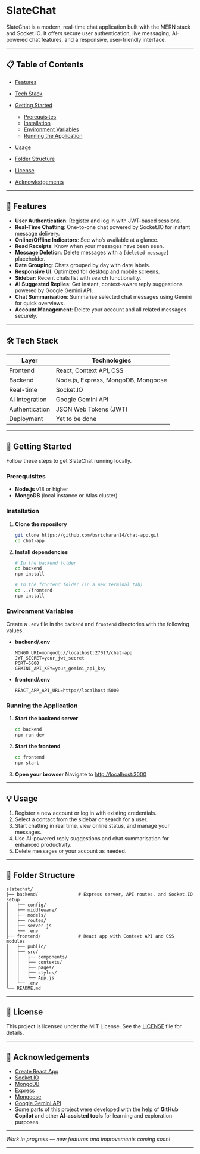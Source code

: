 # SlateChat

SlateChat is a modern, real-time chat application built with the MERN stack and Socket.IO. It offers secure user authentication, live messaging, AI-powered chat features, and a responsive, user-friendly interface.

---

## 📋 Table of Contents

* [Features](#-features)
* [Tech Stack](#-tech-stack)
* [Getting Started](#-getting-started)

  * [Prerequisites](#prerequisites)
  * [Installation](#installation)
  * [Environment Variables](#environment-variables)
  * [Running the Application](#running-the-application)
* [Usage](#-usage)
* [Folder Structure](#-folder-structure)
* [License](#-license)
* [Acknowledgements](#-acknowledgements)

---

## 🚀 Features

* **User Authentication**: Register and log in with JWT-based sessions.
* **Real-Time Chatting**: One-to-one chat powered by Socket.IO for instant message delivery.
* **Online/Offline Indicators**: See who’s available at a glance.
* **Read Receipts**: Know when your messages have been seen.
* **Message Deletion**: Delete messages with a `[deleted message]` placeholder.
* **Date Grouping**: Chats grouped by day with date labels.
* **Responsive UI**: Optimized for desktop and mobile screens.
* **Sidebar**: Recent chats list with search functionality.
* **AI Suggested Replies**: Get instant, context-aware reply suggestions powered by Google Gemini API.
* **Chat Summarisation**: Summarise selected chat messages using Gemini for quick overviews.
* **Account Management**: Delete your account and all related messages securely.

---

## 🛠 Tech Stack

| Layer          | Technologies                        |
| -------------- | ----------------------------------- |
| Frontend       | React, Context API, CSS             |
| Backend        | Node.js, Express, MongoDB, Mongoose |
| Real-time      | Socket.IO                           |
| AI Integration | Google Gemini API                   |
| Authentication | JSON Web Tokens (JWT)               |
| Deployment     | Yet to be done                      |

---

## 🏁 Getting Started

Follow these steps to get SlateChat running locally.

### Prerequisites

* **Node.js** v18 or higher
* **MongoDB** (local instance or Atlas cluster)

### Installation

1. **Clone the repository**

   ```bash
   git clone https://github.com/bsricharan14/chat-app.git
   cd chat-app
   ```

2. **Install dependencies**

   ```bash
   # In the backend folder
   cd backend
   npm install

   # In the frontend folder (in a new terminal tab)
   cd ../frontend
   npm install
   ```

### Environment Variables

Create a `.env` file in the `backend` and `frontend` directories with the following values:

* **backend/.env**

  ```dotenv
  MONGO_URI=mongodb://localhost:27017/chat-app
  JWT_SECRET=your_jwt_secret
  PORT=5000
  GEMINI_API_KEY=your_gemini_api_key
  ```

* **frontend/.env**

  ```dotenv
  REACT_APP_API_URL=http://localhost:5000
  ```

### Running the Application

1. **Start the backend server**

   ```bash
   cd backend
   npm run dev
   ```

2. **Start the frontend**

   ```bash
   cd frontend
   npm start
   ```

3. **Open your browser**
   Navigate to [http://localhost:3000](http://localhost:3000)

---

## 💡 Usage

1. Register a new account or log in with existing credentials.
2. Select a contact from the sidebar or search for a user.
3. Start chatting in real time, view online status, and manage your messages.
4. Use AI-powered reply suggestions and chat summarisation for enhanced productivity.
5. Delete messages or your account as needed.

---

## 📂 Folder Structure

```
slatechat/
├── backend/               # Express server, API routes, and Socket.IO setup
│   ├── config/
│   ├── middleware/
│   ├── models/
│   ├── routes/
│   ├── server.js
│   └── .env
├── frontend/              # React app with Context API and CSS modules
│   ├── public/
│   ├── src/
│   │   ├── components/
│   │   ├── contexts/
│   │   ├── pages/
│   │   ├── styles/
│   │   └── App.js
│   └── .env
└── README.md
```

---

## 📜 License

This project is licensed under the MIT License. See the [LICENSE](LICENSE) file for details.

---

## 🙏 Acknowledgements

* [Create React App](https://github.com/facebook/create-react-app)
* [Socket.IO](https://socket.io/)
* [MongoDB](https://www.mongodb.com/)
* [Express](https://expressjs.com/)
* [Mongoose](https://mongoosejs.com/)
* [Google Gemini API](https://ai.google.dev/)
* Some parts of this project were developed with the help of **GitHub Copilot** and other **AI-assisted tools** for learning and exploration purposes.

---

*Work in progress — new features and improvements coming soon!*

---
